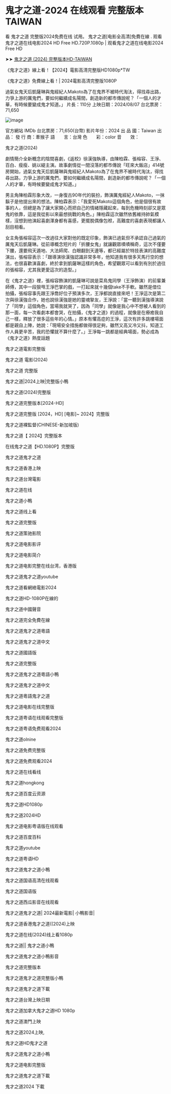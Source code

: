 # 鬼才之道-2024 在线观看 完整版本TAIWAN

看 鬼才之道 完整版2024免费在线 试用。 鬼才之道[电影全高清]免費在線 . 观看鬼才之道在线电影2024 HD Free HD.720P.1080p | 观看鬼才之道在线电影2024 Free HD

➤➤ [鬼才之道 (2024) 完整版本HD-TAIWAN](https://hdmoviesworld.xyz/zh/movie/1006724)

《鬼才之道》線上看！【2024】電影高清完整版HD1080p*TW

《鬼才之道》免費線上看！| 2024電影高清完整版1080P

過氣女鬼天后凱薩琳與鬼經紀人Makoto為了在鬼界不被時代淘汰，得找尋出路，力爭上游的厲鬼們，要如何繼續成名陽間，創造新的都市傳說呢？「一個人的才華，有時候要變成鬼才知道。」
片長：110分 上映日期：2024/08/07 台北票房：71,650

![image](https://github.com/user-attachments/assets/04ddd0c2-362e-454c-b10f-35298fd35015)

官方網站
IMDb
台北票房：71,650(台幣)
影片年份：2024
出  品  國：Taiwan
出　　品：
發  行  商：牽猴子
語　　言：台灣
色　　彩：color
音　　效：


鬼才之道(2024)

劇情簡介全新概念的陰間喜劇，《返校》徐漢強執導，由陳柏霖、張榕容、王淨、百白、瘦瘦、姚以緹主演。故事劇情從一間沒落的都市傳說「旺來大飯店」414號房開始，過氣女鬼天后凱薩琳與鬼經紀人Makoto為了在鬼界不被時代淘汰，得找尋出路，力爭上游的厲鬼們，要如何繼續成名陽間，創造新的都市傳說呢？「一個人的才華，有時候要變成鬼才知道。」

男主角陳柏霖形象大改，一身復古90年代的裝扮，飾演厲鬼經紀人Makoto，一抹鬍子是他提出來的想法。陳柏霖表示：「我愛死Makoto這個角色，他是個很有故事的人，但總是為了讓大家開心而把自己的情緒隱藏起來，每到危機時刻卻又是眾鬼的依靠，這是我從影以來最想挑戰的角色。」陳柏霖這次雖然依舊維持帥氣模樣，沒想到他演起喜劇渾身都有喜感，更擺脫偶像包袱，高難度的喜劇表現都讓人刮目相看。

女主角張榕容這次一改過往大家對他的既定印象，飾演已過氣但不承認自己過氣的厲鬼天后凱薩琳。從前導概念短片的「折腰女鬼」就讓觀眾嘖嘖稱奇，這次不僅要下腰，還要飛天遁地、大法師爬、白眼翻到天邊等，都已經屬於特技表演的高難度演出，張榕容表示：「跟導演徐漢強認識非常多年，他知道我有很多天馬行空的想法，也很喜歡演喜劇，終於拿到凱薩琳這樣的角色，希望觀眾可以看到有別於過往的張榕容，尤其我更愛這次的造型。」

在《鬼才之道》裡，張榕容飾演的凱薩琳可說是菜鳥鬼同學（王淨飾演）的前輩兼師傅，其中一段狠甩王淨巴掌的戲，一打起來就十幾個take不手軟。雖然是借位拍攝，張榕容事先跟王淨喬好位子預演多次，王淨都說直接來吧！王淨這次是第二次與徐漢強合作，她也說徐漢強是她的靈魂摯友，王淨說：「當一聽到漢強導演說了「同學」這個角色，當場我就哭了，因為「同學」就像是我心中不想被人看到的那一面，每一次看劇本都會哭，在拍攝，《鬼才之道》的過程，就像是在療癒我自己一樣，釋放了很多這些年的心情。」原本有懼高症的王淨，這次有許多跳樓場面都是親自上陣，她說：「現場安全措施都做得很足夠，雖然又高又冷又抖，知道工作人員更辛苦，我的恐懼就不算什麼了。」王淨每一跳都是經典場面，勢必成為《鬼才之道》熱度話題

鬼才之道電影完整版

鬼才之道 電影(2024)

鬼才之道 完整版

鬼才之道|2024上映|完整版小鴨

鬼才之道(2024)完整版

鬼才之道完整版本[2024-HD]

鬼才之道完整版 [2024，HD] [电影]~ 2024】完整版

鬼才之道裸監督(CHINESE-新加坡版)

鬼才之道【 2024】完整版本

在线鬼才之道【HD.1080P】完整版

鬼才之道鬼才之道

鬼才之道香港上映

鬼才之道台灣電影

鬼才之道在线

鬼才之道小鴨

鬼才之道线上看

鬼才之道完整版

鬼才之道策驰影院

鬼才之道电影影评

鬼才之道电影简介

鬼才之道电影完整在线台湾，香港版

鬼才之道鬼才之道youtube

鬼才之道看網絡電影2024

鬼才之道HD-1080P在線的

鬼才之道中國聲音

鬼才之道完全免費在線

鬼才之道鬼才之道粵語

鬼才之道鬼才之道中文

鬼才之道國語版

鬼才之道完整版

鬼才之道鬼才之道粵語小鴨

鬼才之道鬼才之道中文

鬼才之道粵語鬼才之道

鬼才之道电影在线完整版

鬼才之道粤语在线观看完整版

鬼才之道粤语免费观看2024

鬼才之道olnine

鬼才之道免费完整版

鬼才之道免费观看2024

鬼才之道在线看线

鬼才之道hongkong

鬼才之道百度云资源

鬼才之道HD1080p

鬼才之道2024HD

鬼才之道电影粤语版在线观看

鬼才之道百度百科

鬼才之道youtube

鬼才之道粤语HD

鬼才之道鬼才之道小鴨

鬼才之道国语高清在线观看

鬼才之道国语版

鬼才之道西瓜影音在线观看

鬼才之道鬼才之道| 2024最新電影| 小鴨影音|

鬼才之道香港鬼才之道((2024)上映

鬼才之道在线(2024)线上看1080p

鬼才之道|| 鬼才之道小鴨

鬼才之道鬼才之道小鴨影音

鬼才之道完整版本

鬼才之道鬼才之道完整版小鴨

鬼才之道鬼才之道下載

鬼才之道台灣上映日期

鬼才之道加拿大鬼才之道HD 1080p

鬼才之道澳門上映

鬼才之道2024上映,

鬼才之道HD鬼才之道

鬼才之道鬼才之道小鴨

鬼才之道电影完整版

鬼才之道鬼才之道下載

鬼才之道2024 下載
